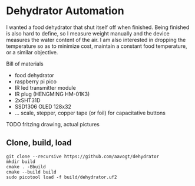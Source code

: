 # Dehydrator Automation

I wanted a food dehydrator that shut itself off when finished. Being finished is also hard to define, so I measure weight manually and the device measures the water content of the air. I am also interested in dropping the temperature so as to minimize cost, maintain a constant food temperature, or a similar objective.

Bill of materials

  - food dehydrator
  - raspberry pi pico
  - IR led transmitter module
  - IR plug (HENGMING HM-01K3)
  - 2xSHT31D
  - SSD1306 OLED 128x32
  - ... scale, stepper, copper tape (or foil) for capacitative buttons

TODO fritzing drawing, actual pictures

## Clone, build, load

```
git clone --recursive https://github.com/aavogt/dehydrator
mkdir build
cmake . -Bbuild
cmake --build build
sudo picotool load -f build/dehydrator.uf2
```
